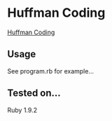 Huffman Coding
==

[Huffman Coding](http://en.wikipedia.org/wiki/Huffman_coding"Wikipedia")

Usage
--

See program.rb for example...

Tested on...
--

Ruby 1.9.2
